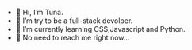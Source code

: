 - 👋 Hi, I’m Tuna.
- 👀 I’m try to be a full-stack devolper.
- 🌱 I’m currently learning CSS,Javascript and Python.
- 🤨 No need to reach me right now...

<!---
tunafish26/tunafish26 is a ✨ special ✨ repository because its `README.md` (this file) appears on your GitHub profile.
You can click the Preview link to take a look at your changes.
--->

